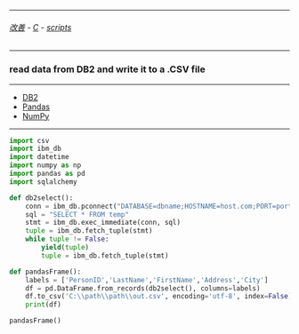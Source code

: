 
---

###### [改善](https://github.com/ttltrk/0C/blob/master/README.MD) - [C](https://github.com/ttltrk/PRG/blob/master/CODING.MD) - [scripts](https://github.com/ttltrk/PRG/blob/master/APPS.MD)

---

### read data from DB2 and write it to a .CSV file

---

* [DB2](https://www.ibm.com/support/knowledgecenter/en/SSEPGG_9.5.0/com.ibm.db2.luw.apdv.python.doc/doc/t0054388.html)
* [Pandas](https://pandas.pydata.org/pandas-docs/stable/index.html)
* [NumPy](https://docs.scipy.org/doc/numpy/index.html)

---

```python
import csv
import ibm_db
import datetime
import numpy as np
import pandas as pd
import sqlalchemy

def db2select():
    conn = ibm_db.pconnect("DATABASE=dbname;HOSTNAME=host.com;PORT=portnum;PROTOCOL=TCPIP;UID=user;PWD=pwd;", "", "")
    sql = "SELECT * FROM temp"
    stmt = ibm_db.exec_immediate(conn, sql)
    tuple = ibm_db.fetch_tuple(stmt)
    while tuple != False:
        yield(tuple) 
        tuple = ibm_db.fetch_tuple(stmt)

def pandasFrame():
    labels = ['PersonID','LastName','FirstName','Address','City']
    df = pd.DataFrame.from_records(db2select(), columns=labels)
    df.to_csv('C:\\path\\path\\out.csv', encoding='utf-8', index=False)
    print(df)

pandasFrame()
```

